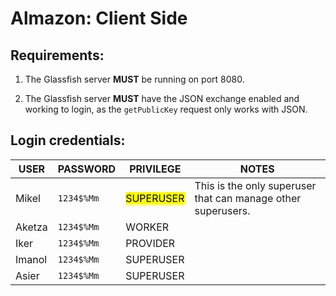 # Almazon: Client Side

## Requirements:

1. The Glassfish server **MUST** be running on port 8080.

2. The Glassfish server **MUST** have the JSON exchange enabled and working to login, as the ```getPublicKey``` request only works with JSON.



## Login credentials:

| USER   | PASSWORD       | PRIVILEGE              | NOTES                                                        |
| ------ | -------------- | ---------------------- | ------------------------------------------------------------ |
| Mikel  | ```1234$%Mm``` | <mark>SUPERUSER</mark> | This is the only superuser that can manage other superusers. |
| Aketza | ```1234$%Mm``` | WORKER                 |                                                              |
| Iker   | ```1234$%Mm``` | PROVIDER               |                                                              |
| Imanol | ```1234$%Mm``` | SUPERUSER              |                                                              |
| Asier  | ```1234$%Mm``` | SUPERUSER              |                                                              |



